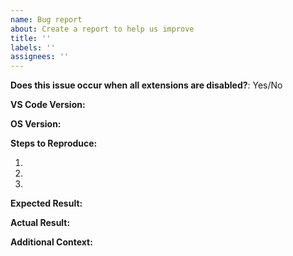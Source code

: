```yaml
---
name: Bug report
about: Create a report to help us improve
title: ''
labels: ''
assignees: ''
---
```

<!-- ⚠️⚠️ Do Not Delete This! bug_report_template ⚠️⚠️ -->
<!-- Please read our Rules of Conduct: https://opensource.microsoft.com/codeofconduct/ -->
<!-- 🕮 Read our guide about submitting issues: https://github.com/microsoft/vscode/wiki/Submitting-Bugs-and-Suggestions -->
<!-- 🔎 Search existing issues to avoid creating duplicates. -->
<!-- 🧪 Test using the latest Insiders build to see if your issue has already been fixed: https://code.visualstudio.com/insiders/ -->
<!-- 💡 Instead of creating your report here, use 'Report Issue' from the 'Help' menu in VS Code to pre-fill useful information. -->
<!-- 🔧 Launch with `code --disable-extensions` to check. -->

**Does this issue occur when all extensions are disabled?**: Yes/No
<!-- 🪓 If you answered No above, use 'Help: Start Extension Bisect' from Command Palette to try to identify the cause. -->
<!-- 📣 Issues caused by an extension need to be reported directly to the extension publisher. The 'Help > Report Issue' dialog can assist with this. -->

**VS Code Version:** 

**OS Version:** 

**Steps to Reproduce:**

1. 
2. 
3. 

**Expected Result:** 


**Actual Result:** 


**Additional Context:**
<!-- Include any relevant information such as:
- Error messages from the Output panel or Developer Tools Console
- Screenshots or screen recordings
- When the issue started occurring
- File types, sizes, or specific conditions that trigger the issue
- Workarounds you've discovered
-->
